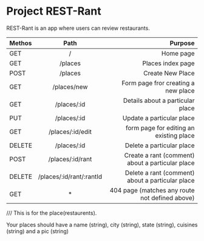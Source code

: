 # Project REST-Rant

REST-Rant is an app where users can review restaurants.

| Methos       |      Path      | Purpose      |
| :----------- | :------------: | ------------: |
| GET          |        /       |Home page      |
| GET          |  /places       | Places index page |
| POST         |  /places       | Create New Place     |
| GET          |  /places/new   | Form page fror creating a new place |
| GET          |  /places/:id   | Details about a particular place  |
| PUT          |  /places/:id   | Update a particular place|
| GET          |  /places/:id/edit  | form page for editing an existing place  |
| DELETE       |  /places/:id       | Delete a particular place |
| POST         |  /places/:id/rant  | Create a rant (comment) about a particular place  |
| DELETE       | /places/:id/rant/:rantId | Delete a rant (comment) about a particular place |
| GET          |   *             | 404 page (matches any route not defined above)|


/// This is for the place(restaurents).

Your places should have a name (string), city (string), state (string), cuisines (string) and a pic (string)